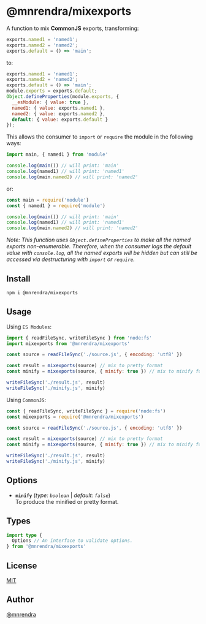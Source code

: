 # @mnrendra/mixexports
A function to mix **CommonJS** exports, transforming:
```javascript
exports.named1 = 'named1';
exports.named2 = 'named2';
exports.default = () => 'main';
```
to:
```javascript
exports.named1 = 'named1';
exports.named2 = 'named2';
exports.default = () => 'main';
module.exports = exports.default;
Object.defineProperties(module.exports, {
  __esModule: { value: true },
  named1: { value: exports.named1 },
  named2: { value: exports.named2 },
  default: { value: exports.default }
});
```

This allows the consumer to `import` or `require` the module in the following ways:
```javascript
import main, { named1 } from 'module'

console.log(main()) // will print: 'main'
console.log(named1) // will print: 'named1'
console.log(main.named2) // will print: 'named2'
```
or:
```javascript
const main = require('module')
const { named1 } = require('module')

console.log(main()) // will print: 'main'
console.log(named1) // will print: 'named1'
console.log(main.named2) // will print: 'named2'
```
*Note: This function uses `Object.defineProperties` to make all the named exports non-enumerable. Therefore, when the consumer logs the default value with `console.log`, all the named exports will be hidden but can still be accessed via destructuring with `import` or `require`.*

## Install
```bash
npm i @mnrendra/mixexports
```

## Usage

Using `ES Modules`:
```javascript
import { readFileSync, writeFileSync } from 'node:fs'
import mixexports from '@mnrendra/mixexports'

const source = readFileSync('./source.js', { encoding: 'utf8' })

const result = mixexports(source) // mix to pretty format
const minify = mixexports(source, { minify: true }) // mix to minify format

writeFileSync('./result.js', result)
writeFileSync('./minify.js', minify)
```

Using `CommonJS`:
```javascript
const { readFileSync, writeFileSync } = require('node:fs')
const mixexports = require('@mnrendra/mixexports')

const source = readFileSync('./source.js', { encoding: 'utf8' })

const result = mixexports(source) // mix to pretty format
const minify = mixexports(source, { minify: true }) // mix to minify format

writeFileSync('./result.js', result)
writeFileSync('./minify.js', minify)
```

## Options
- **`minify`** (*type: `boolean`* | *default: `false`*)<br/>
To produce the minified or pretty format.

## Types
```typescript
import type {
  Options // An interface to validate options.
} from '@mnrendra/mixexports'
```

## License
[MIT](https://github.com/mnrendra/mixexports/blob/HEAD/LICENSE)

## Author
[@mnrendra](https://github.com/mnrendra)
